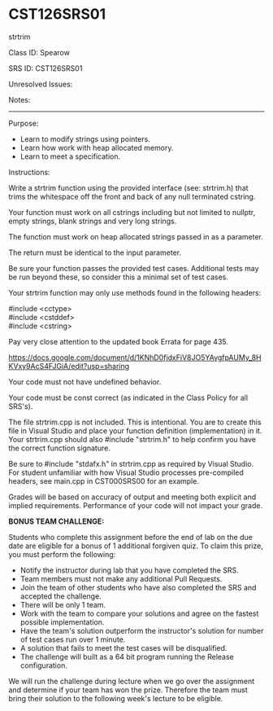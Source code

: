 # CST126SRS01
strtrim

Class ID: Spearow

SRS ID:  CST126SRS01 

Unresolved Issues:   

Notes:   

---

Purpose:  

* Learn to modify strings using pointers. 
* Learn how work with heap allocated memory. 
* Learn to meet a specification. 

Instructions:  

Write a strtrim function using the provided interface (see: strtrim.h) that trims the whitespace off the front and back of any null terminated cstring. 

Your function must work on all cstrings including but not limited to nullptr, empty strings, blank strings and very long strings. 

The function must work on heap allocated strings passed in as a parameter. 

The return must be identical to the input parameter. 

Be sure your function passes the provided test cases. Additional tests may be run beyond these, so consider this a minimal set of test cases. 

Your strtrim function may only use methods found in the following headers:

#include \<cctype\>  
#include \<cstddef\>  
#include \<cstring\>  

Pay very close attention to the updated book Errata for page 435.

https://docs.google.com/document/d/1KNhD0fjdxFiV8JO5YAvgfpAUMy_8HKVxy9AcS4FJGiA/edit?usp=sharing

Your code must not have undefined behavior. 

Your code must be const correct (as indicated in the Class Policy for all SRS's). 

The file strtrim.cpp is not included. This is intentional. You are to create this file in Visual Studio and place your function definition (implementation) in it. Your strtrim.cpp should also #include "strtrim.h" to help confirm you have the correct function signature. 

Be sure to #include "stdafx.h" in strtrim.cpp as required by Visual Studio. For student unfamiliar with how Visual Studio processes pre-compiled headers, see main.cpp in CST000SRS00 for an example. 

Grades will be based on accuracy of output and meeting both explicit and implied requirements. Performance of your code will not impact your grade. 

**BONUS TEAM CHALLENGE:**

Students who complete this assignment before the end of lab on the due date are eligible for a bonus of 1 additional forgiven quiz. To claim this prize, you must perform the following:

- Notify the instructor during lab that you have completed the SRS.
- Team members must not make any additional Pull Requests. 
- Join the team of other students who have also completed the SRS and accepted the challenge. 
- There will be only 1 team. 
- Work with the team to compare your solutions and agree on the fastest possible implementation. 
- Have the team's solution outperform the instructor's solution for number of test cases run over 1 minute. 
- A solution that fails to meet the test cases will be disqualified. 
- The challenge will built as a 64 bit program running the Release configuration. 

We will run the challenge during lecture when we go over the assignment and determine if your team has won the prize. Therefore the team must bring their solution to the following week's lecture to be eligible. 
